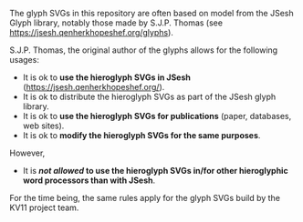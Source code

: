 The glyph SVGs in this repository are often based on model from the JSesh Glyph library, notably those made by S.J.P. Thomas (see https://jsesh.qenherkhopeshef.org/glyphs).

S.J.P. Thomas, the original author of the glyphs allows for the following usages:
- It is ok to **use the hieroglyph SVGs in JSesh** (https://jsesh.qenherkhopeshef.org/).
- It is ok to distribute the hieroglyph SVGs as part of the JSesh glyph library.
- It is ok to **use the hieroglyph SVGs for publications** (paper, databases, web sites).
- It is ok to **modify the hieroglyph SVGs for the same purposes**.

However,
- It is **_not allowed_ to use the hieroglyph SVGs in/for other hieroglyphic word processors than with JSesh**.

For the time being, the same rules apply for the glyph SVGs build by the KV11 project team.
